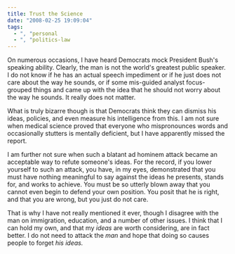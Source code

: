 ```yaml
---
title: Trust the Science
date: "2008-02-25 19:09:04"
tags:
  - ", "personal
  - ", "politics-law
---
```

On numerous occasions, I have heard Democrats mock President Bush's speaking ability.  Clearly, the man is not the world's greatest public speaker.  I do not know if he has an actual speech impediment or if he just does not care about the way he sounds, or if some mis-guided analyst  focus-grouped things and came up with the idea that he should not worry about the way he sounds.  It really does not matter.

What is truly bizarre though is that Democrats think they can dismiss his ideas, policies, and even measure his intelligence from this.  I am not sure when medical science proved that everyone who mispronounces words and occasionally stutters is mentally deficient, but I have apparently missed the report.  

I am further not sure when such a blatant ad hominem attack became an acceptable way to refute someone's ideas.  For the record, if you lower yourself to such an attack, you have, in my eyes, demonstrated that you must have nothing meaningful to say against the ideas he presents, stands for, and works to achieve.   You must be so utterly blown away that you cannot even begin to defend your own position.  You posit that he is right, and that you are wrong, but you just do not care. 

That is why I have not really mentioned it ever, though I disagree with the man on immigration, education, and a number of other issues.  I think that I can hold my own, and that my *ideas* are worth considering, are in fact better.  I do not need to attack the *man* and hope that doing so causes people to forget _his_ *ideas.*

